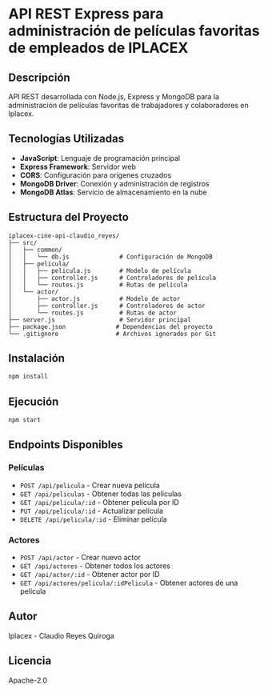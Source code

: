 # API REST Express para administración de películas favoritas de empleados de IPLACEX

## Descripción
API REST desarrollada con Node.js, Express y MongoDB para la administración de películas favoritas de trabajadores y colaboradores en Iplacex.

## Tecnologías Utilizadas
- **JavaScript**: Lenguaje de programación principal
- **Express Framework**: Servidor web
- **CORS**: Configuración para orígenes cruzados
- **MongoDB Driver**: Conexión y administración de registros
- **MongoDB Atlas**: Servicio de almacenamiento en la nube

## Estructura del Proyecto
```
iplacex-cine-api-claudio_reyes/
├── src/
│   ├── common/
│   │   └── db.js              # Configuración de MongoDB
│   ├── pelicula/
│   │   ├── pelicula.js        # Modelo de película
│   │   ├── controller.js      # Controladores de película
│   │   └── routes.js          # Rutas de película
│   └── actor/
│       ├── actor.js           # Modelo de actor
│       ├── controller.js      # Controladores de actor
│       └── routes.js          # Rutas de actor
├── server.js                  # Servidor principal
├── package.json              # Dependencias del proyecto
└── .gitignore                # Archivos ignorados por Git
```

## Instalación
```bash
npm install
```

## Ejecución
```bash
npm start
```

## Endpoints Disponibles

### Películas
- `POST /api/pelicula` - Crear nueva película
- `GET /api/peliculas` - Obtener todas las películas
- `GET /api/pelicula/:id` - Obtener película por ID
- `PUT /api/pelicula/:id` - Actualizar película
- `DELETE /api/pelicula/:id` - Eliminar película

### Actores
- `POST /api/actor` - Crear nuevo actor
- `GET /api/actores` - Obtener todos los actores
- `GET /api/actor/:id` - Obtener actor por ID
- `GET /api/actores/pelicula/:idPelicula` - Obtener actores de una película

## Autor
Iplacex - Claudio Reyes Quiroga

## Licencia
Apache-2.0
